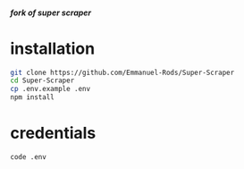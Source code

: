 ##### fork of super scraper
# installation
```bash
git clone https://github.com/Emmanuel-Rods/Super-Scraper
cd Super-Scraper
cp .env.example .env
npm install
```
# credentials
```bash
code .env
```
